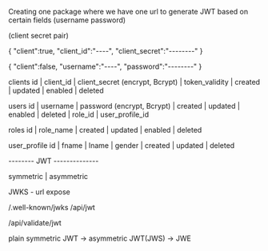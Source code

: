 Creating one package where we have one url to generate JWT based on certain fields (username password)

(client secret pair) 

{
	"client":true,
	"client_id":"----",
	"client_secret":"--------"
}


{
	"client":false,
	"username":"----",
	"password":"--------"
}


clients
id  |  client_id   |    client_secret (encrypt, Bcrypt)   |    token_validity    | created | updated |  enabled | deleted


users
id  |  username   |    password (encrypt, Bcrypt)  | created | updated |  enabled | deleted | role_id |  user_profile_id


roles
id | role_name | created | updated | enabled | deleted 


user_profile
id | fname | lname | gender | created | updated | deleted


-------- JWT --------------

symmetric | asymmetric

JWKS - url expose

/.well-known/jwks
/api/jwt

/api/validate/jwt

plain symmetric JWT -> asymmetric JWT(JWS) ->  JWE

